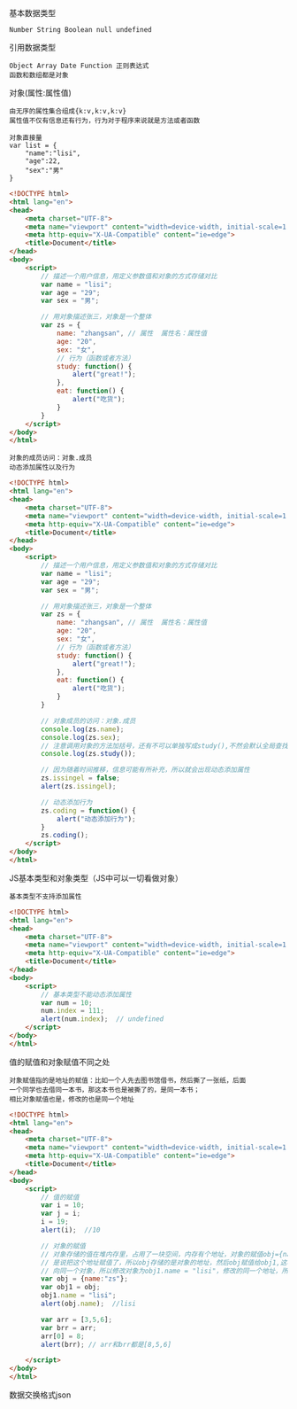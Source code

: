 基本数据类型

    Number String Boolean null undefined

引用数据类型

    Object Array Date Function 正则表达式
    函数和数组都是对象

对象(属性:属性值)

    由无序的属性集合组成{k:v,k:v,k:v}
    属性值不仅有信息还有行为，行为对于程序来说就是方法或者函数    

    对象直接量
    var list = {
        "name":"lisi",
        "age":22,
        "sex":"男"
    }

```html
<!DOCTYPE html>
<html lang="en">
<head>
    <meta charset="UTF-8">
    <meta name="viewport" content="width=device-width, initial-scale=1.0">
    <meta http-equiv="X-UA-Compatible" content="ie=edge">
    <title>Document</title>
</head>
<body>
    <script>
        // 描述一个用户信息，用定义参数值和对象的方式存储对比
        var name = "lisi";
        var age = "29";
        var sex = "男";

        // 用对象描述张三，对象是一个整体
        var zs = {
            name: "zhangsan", // 属性  属性名：属性值
            age: "20",
            sex: "女",
            // 行为（函数或者方法）
            study: function() {
                alert("great!");
            },
            eat: function() {
                alert("吃货");
            }
        }
    </script>
</body>
</html>
```


    对象的成员访问：对象.成员
    动态添加属性以及行为

```html
<!DOCTYPE html>
<html lang="en">
<head>
    <meta charset="UTF-8">
    <meta name="viewport" content="width=device-width, initial-scale=1.0">
    <meta http-equiv="X-UA-Compatible" content="ie=edge">
    <title>Document</title>
</head>
<body>
    <script>
        // 描述一个用户信息，用定义参数值和对象的方式存储对比
        var name = "lisi";
        var age = "29";
        var sex = "男";

        // 用对象描述张三，对象是一个整体
        var zs = {
            name: "zhangsan", // 属性  属性名：属性值
            age: "20",
            sex: "女",
            // 行为（函数或者方法）
            study: function() {
                alert("great!");
            },
            eat: function() {
                alert("吃货");
            }
        }

        // 对象成员的访问：对象.成员
        console.log(zs.name);
        console.log(zs.sex);
        // 注意调用对象的方法加括号，还有不可以单独写成study(),不然会默认全局查找window.study()
        console.log(zs.study());

        // 因为随着时间推移，信息可能有所补充，所以就会出现动态添加属性
        zs.issingel = false;
        alert(zs.issingel);

        // 动态添加行为
        zs.coding = function() {
            alert("动态添加行为");
        }
        zs.coding();
    </script>
</body>
</html>
```

JS基本类型和对象类型（JS中可以一切看做对象）

    基本类型不支持添加属性

```html
<!DOCTYPE html>
<html lang="en">
<head>
    <meta charset="UTF-8">
    <meta name="viewport" content="width=device-width, initial-scale=1.0">
    <meta http-equiv="X-UA-Compatible" content="ie=edge">
    <title>Document</title>
</head>
<body>
    <script>
        // 基本类型不能动态添加属性
        var num = 10;
        num.index = 111;
        alert(num.index);  // undefined
    </script>
</body>
</html>
```

值的赋值和对象赋值不同之处

    对象赋值指的是地址的赋值：比如一个人先去图书馆借书，然后撕了一张纸，后面
    一个同学也去借同一本书，那这本书也是被撕了的，是同一本书；
    相比对象赋值也是，修改的也是同一个地址

```html
<!DOCTYPE html>
<html lang="en">
<head>
    <meta charset="UTF-8">
    <meta name="viewport" content="width=device-width, initial-scale=1.0">
    <meta http-equiv="X-UA-Compatible" content="ie=edge">
    <title>Document</title>
</head>
<body>
    <script>
        // 值的赋值
        var i = 10;
        var j = i;
        i = 19;
        alert(i);  //10

        // 对象的赋值
        // 对象存储的值在堆内存里，占用了一块空间，内存有个地址，对象的赋值obj={name:"zs"}
        // 是说把这个地址赋值了，所以obj存储的是对象的地址，然后obj赋值给obj1,这样两个都指
        // 向同一个对象，所以修改对象为obj1.name = "lisi"，修改的同一个地址，所以obj和obj1都为lisi  
        var obj = {name:"zs"};
        var obj1 = obj;
        obj1.name = "lisi";
        alert(obj.name);  //lisi

        var arr = [3,5,6];
        var brr = arr;
        arr[0] = 8;
        alert(brr); // arr和brr都是[8,5,6]

    </script>
</body>
</html>
```

数据交换格式json




